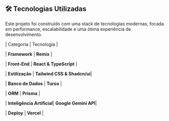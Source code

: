 ## 🛠️ Tecnologias Utilizadas

Este projeto foi construído com uma stack de tecnologias modernas, focada em performance, escalabilidade e uma ótima experiência de desenvolvimento.

| Categoria | Tecnologia |

| **Framework** | **Remix** | 

| **Front-End** | **React & TypeScript** |

| **Estilização** | **Tailwind CSS & Shadcn/ui**| 

| **Banco de Dados** | **Turso** |
 
| **ORM** | **Prisma** |
 
| **Inteligência Artificial**| **Google Gemini API**|
 
| **Deploy** | **Vercel** | 
